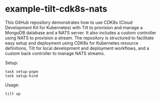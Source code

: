 # example-tilt-cdk8s-nats

This GitHub repository demonstrates how to use CDK8s (Cloud Development Kit for Kubernetes) with Tilt to provision and manage a MongoDB database and a NATS server. It also includes a custom controller using NATS to provision a stream. The repository is structured to facilitate easy setup and deployment using CDK8s for Kubernetes resource definitions, Tilt for local development and deployment workflows, and a custom back controller to manage NATS streams.

Setup:

```
task setup-pnpm
task setup-kind
```

Usage:

```
tilt up
```
